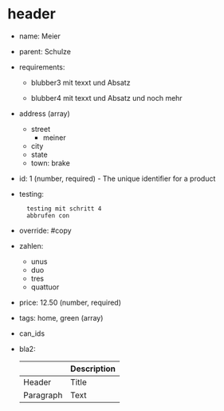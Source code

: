 # header

- name: Meier
- parent: Schulze

- requirements:
    - blubber3 mit texxt
    und Absatz

    - blubber4 mit texxt
    und Absatz
    und noch mehr

- address (array)
    - street
        - meiner
    - city
    - state
    - town: brake

- id: 1 (number, required) - The unique identifier for a product
- testing: 

        testing mit schritt 4
        abbrufen con

- override: #copy


- zahlen:
    - unus
    - duo
    - tres
    - quattuor

- price: 12.50 (number, required)
- tags: home, green (array)    
- can_ids

- bla2:

    |             | Description |
    | ----------- | ----------- |
    | Header      | Title       |
    | Paragraph   | Text        |